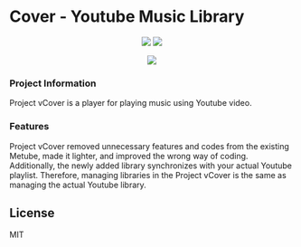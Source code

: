 # Cover - Youtube Music Library

<p align="center">
  <img src="https://i.imgur.com/heVWcRW.png" />
  <img src="https://i.imgur.com/eUXfCJZ.png" />
</p>

<p align="center">
  <img src="https://img1.daumcdn.net/thumb/R800x0/?scode=mtistory2&fname=https%3A%2F%2Fk.kakaocdn.net%2Fdn%2Fnprmt%2Fbtqu0463kbN%2FGso0UtWFz6UY0X1DLcOSnk%2Fimg.jpg" />
</p>

### Project Information
Project vCover is a player for playing music using Youtube video.

### Features
Project vCover removed unnecessary features and codes from the existing Metube, made it lighter, and improved the wrong way of coding. Additionally, the newly added library synchronizes with your actual Youtube playlist.
Therefore, managing libraries in the Project vCover is the same as managing the actual Youtube library.

## License
MIT

